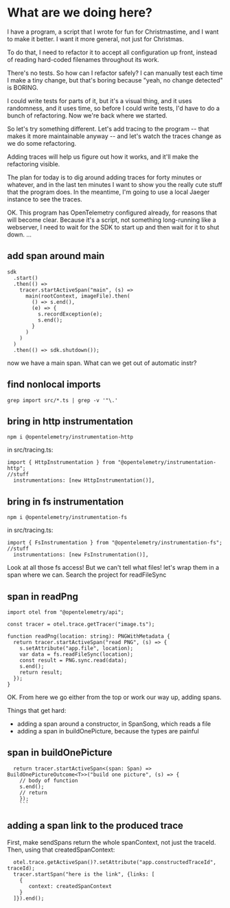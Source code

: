 # What are we doing here?

I have a program, a script that I wrote for fun for Christmastime,
and I want to make it better. I want it more general, not just for Christmas.

To do that, I need to refactor it to accept all configuration up front,
instead of reading hard-coded filenames throughout its work.

There's no tests. So how can I refactor safely?
I can manually test each time I make a tiny change, but that's boring
because "yeah, no change detected" is BORING.

I could write tests for parts of it, but it's a visual thing, and it
uses randomness, and it uses time, so before I could write tests,
I'd have to do a bunch of refactoring.
Now we're back where we started.

So let's try something different. Let's add tracing to the program
-- that makes it more maintainable anyway --
and let's watch the traces change as we do some refactoring.

Adding traces will help us figure out how it works, and it'll make the refactoring visible.

The plan for today is to dig around adding traces for forty minutes or whatever,
and in the last ten minutes I want to show you the really cute stuff that the program does.
In the meantime, I'm going to use a local Jaeger instance to see the traces.

OK. This program has OpenTelemetry configured already, for reasons that will become clear.
Because it's a script, not something long-running like a webserver, I need to wait for the SDK to start up
and then wait for it to shut down. ...

## add span around main

```
sdk
  .start()
  .then(() =>
    tracer.startActiveSpan("main", (s) =>
      main(rootContext, imageFile).then(
        () => s.end(),
        (e) => {
          s.recordException(e);
          s.end();
        }
      )
    )
  )
  .then(() => sdk.shutdown());
```

now we have a main span. What can we get out of automatic instr?

## find nonlocal imports

```
grep import src/*.ts | grep -v '"\.'
```

## bring in http instrumentation

```
npm i @opentelemetry/instrumentation-http
```

in src/tracing.ts:

```
import { HttpInstrumentation } from "@opentelemetry/instrumentation-http";
//stuff
  instrumentations: [new HttpInstrumentation()],
```

## bring in fs instrumentation

```
npm i @opentelemetry/instrumentation-fs
```

in src/tracing.ts:

```
import { FsInstrumentation } from "@opentelemetry/instrumentation-fs";
//stuff
  instrumentations: [new FsInstrumentation()],
```

Look at all those fs access! But we can't tell what files! let's wrap them in a span where we can.
Search the project for readFileSync

## span in readPng

```
import otel from "@opentelemetry/api";

const tracer = otel.trace.getTracer("image.ts");

function readPng(location: string): PNGWithMetadata {
  return tracer.startActiveSpan("read PNG", (s) => {
    s.setAttribute("app.file", location);
    var data = fs.readFileSync(location);
    const result = PNG.sync.read(data);
    s.end();
    return result;
  });
}
```

OK. From here we go either from the top or work our way up, adding spans.

Things that get hard:

- adding a span around a constructor, in SpanSong, which reads a file
- adding a span in buildOnePicture, because the types are painful

## span in buildOnePicture

````
  return tracer.startActiveSpan<(span: Span) => BuildOnePictureOutcome<T>>("build one picture", (s) => {
    // body of function
    s.end();
    // return
    });
    ```
````

## adding a span link to the produced trace

First, make sendSpans return the whole spanContext, not just the traceId.
Then, using that createdSpanContext:

```
  otel.trace.getActiveSpan()?.setAttribute("app.constructedTraceId", traceId);
  tracer.startSpan("here is the link", {links: [
    {
       context: createdSpanContext
    }
  ]}).end();
```
